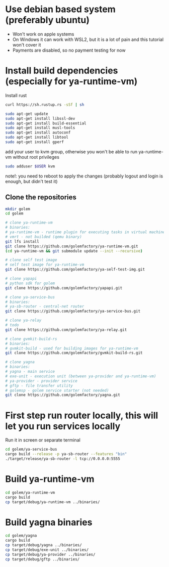 # Use debian based system (preferably ubuntu)

* Won't work on apple systems
* On Windows it can work with WSL2, but it is a lot of pain and this tutorial won't cover it
* Payments are disabled, so no payment testing for now

# Install build dependencies (especially for ya-runtime-vm)

Install rust
```bash
curl https://sh.rustup.rs -sSf | sh
```

```bash
sudo apt-get update
sudo apt-get install libssl-dev
sudo apt-get install build-essential
sudo apt-get install musl-tools
sudo apt-get install autoconf
sudo apt-get install libtool
sudo apt-get install gperf
```

add your user to kvm group, otherwise you won't be able to run ya-runtime-vm without root privileges
```bash
sudo adduser $USER kvm
```
note!: you need to reboot to apply the changes (probably logout and login is enough, but didn't test it)

## Clone the repositories

```bash
mkdir golem
cd golem

# clone ya-runtime-vm
# binaries:
# ya-runtime-vm - runtime plugin for executing tasks in virtual machine (qemu)
# vmrt - not builded (qemu binary)
git lfs install
git clone https://github.com/golemfactory/ya-runtime-vm.git
(cd ya-runtime-vm && git submodule update --init --recursive)

# clone self test image
# self test image for ya-runtime-vm
git clone https://github.com/golemfactory/ya-self-test-img.git

# clone yapapi
# python sdk for golem
git clone https://github.com/golemfactory/yapapi.git

# clone ya-service-bus
# binaries:
# ya-sb-router - central-net router
git clone https://github.com/golemfactory/ya-service-bus.git

# clone ya-relay
# todo
git clone https://github.com/golemfactory/ya-relay.git

# clone gvmkit-build-rs
# binaries: 
# gvmkit-build - used for building images for ya-runtime-vm
git clone https://github.com/golemfactory/gvmkit-build-rs.git

# clone yagna
# binaries:
# yagna - main service
# exe-unit - execution unit (between ya-provider and ya-runtime-vm)
# ya-provider - provider service
# gftp - file transfer utility
# golemsp - golem service starter (not needed)
git clone https://github.com/golemfactory/yagna.git
```

# First step run router locally, this will let you run services locally

Run it in screen or separate terminal
```bash
cd golem/ya-service-bus
cargo build --release -p ya-sb-router --features "bin"
./target/release/ya-sb-router -l tcp://0.0.0.0:5555
```

# Build ya-runtime-vm

```bash
cd golem/ya-runtime-vm
cargo build
cp target/debug/ya-runtime-vm ../binaries/
```

# Build yagna binaries

```bash
cd golem/yagna
cargo build
cp target/debug/yagna ../binaries/
cp target/debug/exe-unit ../binaries/
cp target/debug/ya-provider ../binaries/
cp target/debug/gftp ../binaries/
```


